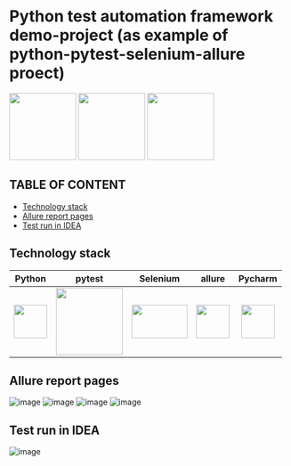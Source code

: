
# Python test automation framework demo-project (as example of python-pytest-selenium-allure proect)
<img src=https://github.com/user-attachments/assets/56218a6e-8689-49ab-84f3-5ce368fe03d1 width="120" height="120"> 
 <img src=https://github.com/user-attachments/assets/e3aeef95-7746-4518-b5b9-5ba0941de6a6 width="120" height="120">
 <img src=https://github.com/user-attachments/assets/1b063350-5258-453b-a20a-6955847822a6 width="120" height="120"> 

## TABLE OF CONTENT
* [Technology stack](#technology-stack)
* [Allure report pages](#allure-report-pages)
* [Test run in IDEA](#test-run-in-idea)

## Technology stack
| Python | pytest | Selenium | allure | Pycharm | 
|:------:|:-----:|:--------:|:--------:|:------:|
|<img src=https://github.com/user-attachments/assets/56218a6e-8689-49ab-84f3-5ce368fe03d1 width="60" height="60">| <img src=https://github.com/user-attachments/assets/e3aeef95-7746-4518-b5b9-5ba0941de6a6 width="120" height="120">|<img src=https://github.com/user-attachments/assets/59998826-e8d4-435e-979d-3a6324f14ce6 width="100" height="60">|<img src=https://github.com/user-attachments/assets/a628cb54-3bbb-433f-b5ac-f2e3426f2525 width="60" height="60">|<img src=https://github.com/user-attachments/assets/de35d05c-661b-41c2-af48-fc40f4129669 width="60" height="60">|


## Allure report pages

![image](https://github.com/user-attachments/assets/93696c0d-539c-406b-8e40-a8f6f59f63c2)
![image](https://github.com/user-attachments/assets/5d90709f-7ff2-4352-b8ed-1d516d6bdcb9)
![image](https://github.com/user-attachments/assets/27f9cd7c-96ce-4f28-9889-56a5776e1df5)
![image](https://github.com/user-attachments/assets/adff60ed-6d7c-4137-9a05-23faf3fdc9da)

## Test run in IDEA
![image](https://github.com/user-attachments/assets/e02da632-fe0b-4128-a92f-efdc543dc567)





